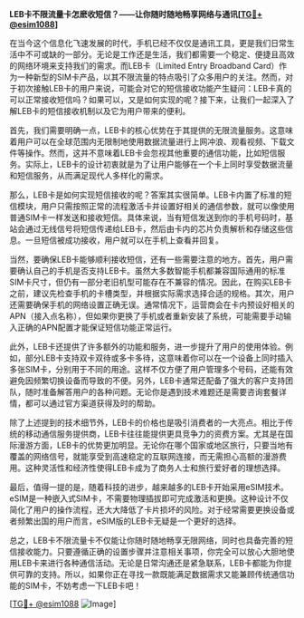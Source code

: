 **LEB卡不限流量卡怎麽收短信？——让你随时随地畅享网络与通讯[[TG💪+ @esim1088](https://t.me/s/esim1088)]**

在当今这个信息化飞速发展的时代，手机已经不仅仅是通讯工具，更是我们日常生活中不可或缺的一部分。无论是工作还是生活，我们都需要一个稳定、便捷且高效的网络环境来支持我们的需求。而LEB卡（Limited Entry Broadband Card）作为一种新型的SIM卡产品，以其不限流量的特点吸引了众多用户的关注。然而，对于初次接触LEB卡的用户来说，可能会对它的短信接收功能产生疑问：LEB卡真的可以正常接收短信吗？如果可以，又是如何实现的呢？接下来，让我们一起深入了解LEB卡的短信接收机制以及它为用户带来的便利。

首先，我们需要明确一点，LEB卡的核心优势在于其提供的无限流量服务。这意味着用户可以在全球范围内无限制地使用数据流量进行上网冲浪、观看视频、下载文件等操作。然而，这并不意味着LEB卡会忽视其他重要的通信功能，比如短信服务。实际上，LEB卡的设计初衷就是为了让用户能够在一个卡上同时享受数据流量和短信服务，从而满足现代人多样化的需求。

那么，LEB卡是如何实现短信接收的呢？答案其实很简单。LEB卡内置了标准的短信模块，用户只需按照正常的流程激活卡并设置好相关的通信参数，就可以像使用普通SIM卡一样发送和接收短信。具体来说，当有短信发送到你的手机号码时，基站会通过无线信号将短信传递给LEB卡，然后由卡内的芯片负责解析和存储这些信息。一旦短信被成功接收，用户就可以在手机上查看并回复。

当然，要确保LEB卡能够顺利接收短信，还有一些需要注意的地方。首先，用户需要确认自己的手机是否支持LEB卡。虽然大多数智能手机都兼容国际通用的标准SIM卡尺寸，但仍有一部分老旧机型可能存在不兼容的情况。因此，在购买LEB卡之前，建议先检查手机的卡槽类型，并根据实际需求选择合适的规格。其次，用户还需要确保手机的网络设置正确无误。通常情况下，运营商会在卡内预设好相关的APN（接入点名称），但如果你更换了手机或者重新安装了系统，可能需要手动输入正确的APN配置才能保证短信功能正常运行。

此外，LEB卡还提供了许多额外的功能和服务，进一步提升了用户的使用体验。例如，部分LEB卡支持双卡双待或多卡多待，这意味着你可以在一个设备上同时插入多张SIM卡，分别用于不同的用途。这样不仅方便了用户管理多个号码，还能有效避免因频繁切换设备而导致的不便。另外，LEB卡通常还配备了强大的客户支持团队，随时准备解答用户的各种问题。无论你是遇到技术难题还是需要咨询套餐详情，都可以通过官方渠道获得及时的帮助。

除了上述提到的技术细节外，LEB卡的价格也是吸引消费者的一大亮点。相比于传统的移动通信服务提供商，LEB卡往往能提供更具竞争力的资费方案。尤其是在国际漫游方面，LEB卡的优势更加明显。无论你在哪个国家或地区旅行，只要当地有覆盖的网络信号，就能享受到高速稳定的互联网连接，而无需担心高额的漫游费用。这种灵活性和经济性使得LEB卡成为了商务人士和旅行爱好者的理想选择。

最后，值得一提的是，随着科技的进步，越来越多的LEB卡开始采用eSIM技术。eSIM是一种嵌入式SIM卡，不需要物理插拔即可完成激活和更换。这种设计不仅简化了用户的操作流程，还大大降低了卡片损坏的风险。对于经常需要更换设备或者频繁出国的用户而言，eSIM版的LEB卡无疑是一个更好的选择。

总之，LEB卡不限流量卡不仅能让你随时随地畅享无限网络，同时也具备完善的短信接收能力。只要遵循正确的设置步骤并注意相关事项，你完全可以放心大胆地使用LEB卡来进行各种通信活动。无论是日常沟通还是紧急联系，LEB卡都能为你提供可靠的支持。所以，如果你正在寻找一款既能满足数据需求又能兼顾传统通信功能的SIM卡，不妨考虑一下LEB卡吧！

[[TG💪+ @esim1088](https://t.me/s/esim1088) ![Image](https://i.postimg.cc/4NQfJmqS/Snipaste-2025-05-13-00-14-12.png)]